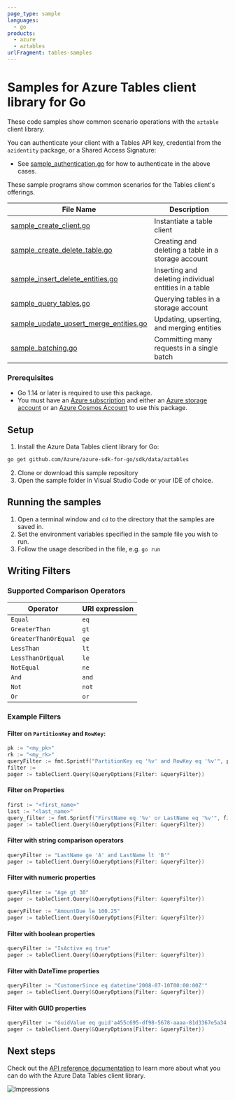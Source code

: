 ```yaml
---
page_type: sample
languages:
  - go
products:
  - azure
  - aztables
urlFragment: tables-samples
---
```


# Samples for Azure Tables client library for Go

These code samples show common scenario operations with the `aztable` client library.

You can authenticate your client with a Tables API key, credential from the `azidentity` package, or a Shared Access Signature:
* See [sample_authentication.go][sample_authentication] for how to authenticate in the above cases.

These sample programs show common scenarios for the Tables client's offerings.

|**File Name**|**Description**|
|-------------|---------------|
|[sample_create_client.go][create_client]|Instantiate a table client|Authorizing a `ServiceClient` object and `Client` object |
|[sample_create_delete_table.go][create_delete_table]|Creating and deleting a table in a storage account |
|[sample_insert_delete_entities.go][insert_delete_entities]|Inserting and deleting individual entities in a table |
|[sample_query_tables.go][query_tables]|Querying tables in a storage account |
|[sample_update_upsert_merge_entities.go][update_upsert_merge]| Updating, upserting, and merging entities |
|[sample_batching.go][sample_batch]| Committing many requests in a single batch |


### Prerequisites
* Go 1.14 or later is required to use this package.
* You must have an [Azure subscription](https://azure.microsoft.com/free/) and either an
[Azure storage account](https://docs.microsoft.com/azure/storage/common/storage-account-overview) or an [Azure Cosmos Account](https://docs.microsoft.com/azure/cosmos-db/account-overview) to use this package.

## Setup

1. Install the Azure Data Tables client library for Go:
```bash
go get github.com/Azure/azure-sdk-for-go/sdk/data/aztables
```
2. Clone or download this sample repository
3. Open the sample folder in Visual Studio Code or your IDE of choice.

## Running the samples

1. Open a terminal window and `cd` to the directory that the samples are saved in.
2. Set the environment variables specified in the sample file you wish to run.
3. Follow the usage described in the file, e.g. `go run`

## Writing Filters

### Supported Comparison Operators
|**Operator**|**URI expression**|
|------------|------------------|
|`Equal`|`eq`|
|`GreaterThan`|`gt`|
|`GreaterThanOrEqual`|`ge`|
|`LessThan`|`lt`|
|`LessThanOrEqual`|`le`|
|`NotEqual`|`ne`|
|`And`|`and`|
|`Not`|`not`|
|`Or`|`or`|

### Example Filters

#### Filter on `PartitionKey` and `RowKey`:
```go
pk := "<my_pk>"
rk := "<my_rk>"
queryFilter := fmt.Sprintf("PartitionKey eq '%v' and RowKey eq '%v'", pk, rk)
filter :=
pager := tableClient.Query(&QueryOptions{Filter: &queryFilter})
```

#### Filter on Properties
```go
first := "<first_name>"
last := "<last_name>"
query_filter := fmt.Sprintf("FirstName eq '%v' or LastName eq '%v'", first, last)
pager := tableClient.Query(&QueryOptions{Filter: &queryFilter})
```

#### Filter with string comparison operators
```go
queryFilter := "LastName ge 'A' and LastName lt 'B'"
pager := tableClient.Query(&QueryOptions{Filter: &queryFilter})
```

#### Filter with numeric properties
```go
queryFilter := "Age gt 30"
pager := tableClient.Query(&QueryOptions{Filter: &queryFilter})
```

```go
queryFilter := "AmountDue le 100.25"
pager := tableClient.Query(&QueryOptions{Filter: &queryFilter})
```

#### Filter with boolean properties
```go
queryFilter := "IsActive eq true"
pager := tableClient.Query(&QueryOptions{Filter: &queryFilter})
```

#### Filter with DateTime properties
```go
queryFilter := "CustomerSince eq datetime'2008-07-10T00:00:00Z'"
pager := tableClient.Query(&QueryOptions{Filter: &queryFilter})
```

#### Filter with GUID properties
```go
queryFilter := "GuidValue eq guid'a455c695-df98-5678-aaaa-81d3367e5a34'"
pager := tableClient.Query(&QueryOptions{Filter: &queryFilter})
```


## Next steps

Check out the [API reference documentation][api_reference_documentation] to learn more about
what you can do with the Azure Data Tables client library.


<!-- LINKS -->
[api_reference_documentation]: https://docs.microsoft.com/rest/api/storageservices/table-service-rest-api

[sample_authentication]:https://github.com/Azure/azure-sdk-for-go/blob/d90e7e99590c6b7b183b46e0ac69b06ced071158/sdk/samples/aztables/sample_authentication.go

[create_client]:https://github.com/Azure/azure-sdk-for-go/blob/d90e7e99590c6b7b183b46e0ac69b06ced071158/sdk/samples/aztable/sample_create_client.go

[create_delete_table]: https://github.com/Azure/azure-sdk-for-go/blob/d90e7e99590c6b7b183b46e0ac69b06ced071158/sdk/samples/aztable/sample_create_delete_table.go

[insert_delete_entities]: https://github.com/Azure/azure-sdk-for-go/blob/d90e7e99590c6b7b183b46e0ac69b06ced071158/sdk/samples/aztable/sample_insert_delete_entities.go

[query_entities]: https://github.com/Azure/azure-sdk-for-go/blob/d90e7e99590c6b7b183b46e0ac69b06ced071158/sdk/samples/aztable/sample_query_table.go

[query_tables]:https://github.com/Azure/azure-sdk-for-go/blob/d90e7e99590c6b7b183b46e0ac69b06ced071158/sdk/samples/aztable/sample_query_tables.go

[update_upsert_merge]: https://github.com/Azure/azure-sdk-for-go/blob/d90e7e99590c6b7b183b46e0ac69b06ced071158/sdk/samples/aztable/sample_update_upsert_merge_entities.go

[sample_batch]: https://github.com/Azure/azure-sdk-for-go/blob/d90e7e99590c6b7b183b46e0ac69b06ced071158/sdk/samples/aztable/sample_batching.go

![Impressions](https://azure-sdk-impressions.azurewebsites.net/api/impressions/azure-sdk-for-go/sdk/data/aztables/README.png)